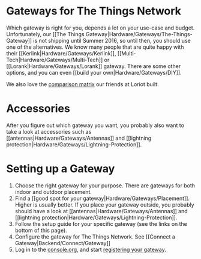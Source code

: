 # Gateways for The Things Network

Which gateway is right for you, depends a lot on your use-case and budget. Unfortunately, our [[The Things Gateway|Hardware/Gateways/The-Things-Gateway]] is not shipping until Summer 2016, so until then, you should use one of the alternatives. We know many people that are quite happy with their [[Kerlink|Hardware/Gateways/Kerlink]], [[Multi-Tech|Hardware/Gateways/Multi-Tech]] or [[Lorank|Hardware/Gateways/Lorank]] gateway. There are some other options, and you can even [[build your own|Hardware/Gateways/DIY]].

We also love the [comparison matrix](https://www.loriot.io/lora-gateways.html) our friends at Loriot built.

# Accessories

After you figure out which gateway you want, you probably also want to take a look at accessories such as [[antennas|Hardware/Gateways/Antennas]] and
[[lightning protection|Hardware/Gateways/Lightning-Protection]].

# Setting up a Gateway

1. Choose the right gateway for your purpose. There are gateways for both indoor and outdoor placement.
2. Find a [[good spot for your gateway|Hardware/Gateways/Placement]]. Higher is usually better. If you place your gateway outside, you probably should have a look at [[antennas|Hardware/Gateways/Antennas]] and
[[lightning protection|Hardware/Gateways/Lightning-Protection]].
3. Follow the setup guide for your specific gateway (see the links on the bottom of this page).
4. Configure the gateway for The Things Network. See [[Connect a Gateway|Backend/Connect/Gateway]]
5. Log in to the [console.org](https://console.thethingsnetwork.org/gateways), and start [registering your gateway](https://console.thethingsnetwork.org/gateways).
